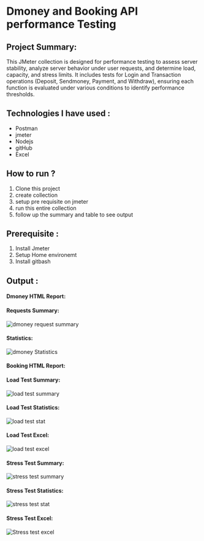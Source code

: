 # Dmoney and Booking API performance Testing 

## Project Summary:  
This JMeter collection is designed for performance testing to assess server stability, analyze server behavior under user requests, and determine load, capacity, and stress limits. It includes tests for Login and Transaction operations (Deposit, Sendmoney, Payment, and Withdraw), ensuring each function is evaluated under various conditions to identify performance thresholds.

## Technologies I have used :
- Postman
- jmeter
- Nodejs
- gitHub
- Excel
  
## How to run ?
1. Clone this project
2. create collection
3. setup pre requisite on jmeter
4. run this entire collection
5. follow up the summary and table to see output

## Prerequisite :
1. Install Jmeter
2. Setup Home environemt
3. Install gitbash

## Output :

#### Dmoney HTML Report:
#### Requests Summary:
![dmoney request summary ](https://github.com/user-attachments/assets/386b0828-85d9-4cfd-a042-b826b5535cb9)


#### Statistics:

![dmoney Statistics](https://github.com/user-attachments/assets/77c5f20e-282c-46d0-9db8-927145ce5361)

#### Booking HTML Report:

#### Load Test Summary:
![load test summary](https://github.com/user-attachments/assets/bb67ae5a-62e5-4b60-a7f8-af6b7c29bbb9)


#### Load Test Statistics:
![load test stat](https://github.com/user-attachments/assets/d97fee64-4e1f-471e-a649-c4fd44dc4553)

#### Load Test Excel:
![load test excel ](https://github.com/user-attachments/assets/1d135264-d93a-428a-a8e5-6ad78e60505d)


#### Stress Test Summary:
![stress test summary](https://github.com/user-attachments/assets/2f755726-470c-43b0-90a7-2a6ca1ac85fb)


#### Stress Test Statistics:
![stress test stat ](https://github.com/user-attachments/assets/be510e76-5d62-47cf-86eb-4ea6a3b8049e)

#### Stress Test Excel:
![Stress test excel](https://github.com/user-attachments/assets/bb9192ca-9c59-45c8-b766-c96193064ff5)

